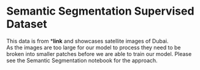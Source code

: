 # Semantic Segmentation Supervised Dataset
This data is from ***link** and showcases satellite images of Dubai. <br>
As the images are too large for our model to process they need to be broken into smaller patches before we are able to train our model. Please see the Semantic Segmentation notebook for the approach. 
